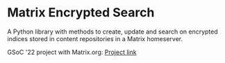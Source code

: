 # Matrix Encrypted Search

A Python library with methods to create, update and search on encrypted indices stored in content repositories in a Matrix homeserver.

GSoC '22 project with Matrix.org: [Project link](https://summerofcode.withgoogle.com/programs/2022/projects/xjCmlvMW)
